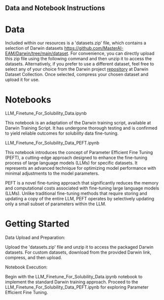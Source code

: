 ## Data and Notebook Instructions

# Data

Included within our resources is a 'datasets.zip' file, which contains a selection of Darwin datasets https://github.com/MasterAI-EAM/Darwin/tree/main/dataset. For convenience, you can directly upload this zip file using the following command and then unzip it to access the datasets. Alternatively, if you prefer to use a different dataset, feel free to select any of your choice from the Darwin project [repository](https://github.com/MasterAI-EAM/Darwin/tree/main/dataset) at Darwin Dataset Collection. Once selected, compress your chosen dataset and upload it for use.

# Notebooks

LLM_Finetune_For_Solubility_Data.ipynb

This notebook is an adaptation of the Darwin training script, available at Darwin Training Script. It has undergone thorough testing and is confirmed to yield reliable outcomes for solubility data fine-tuning.

LLM_Finetune_For_Solubility_Data_PEFT.ipynb

This notebook introduces the concept of Parameter Efficient Fine Tuning (PEFT), a cutting-edge approach designed to enhance the fine-tuning process of large language models (LLMs) for specific datasets. It represents an advanced technique for optimizing model performance with minimal adjustments to the model parameters.

PEFT is a novel fine-tuning approach that significantly reduces the memory and computational costs associated with fine-tuning large language models (LLMs). Unlike traditional fine-tuning methods that require storing and updating a copy of the entire LLM, PEFT operates by selectively updating only a small subset of parameters within the LLM.

# Getting Started

Data Upload and Preparation:

Upload the 'datasets.zip' file and unzip it to access the packaged Darwin datasets.
For custom datasets, download from the provided Darwin link, compress, and then upload.

Notebook Execution:

Begin with the LLM_Finetune_For_Solubility_Data.ipynb notebook to implement the standard Darwin training approach.
Proceed to the LLM_Finetune_For_Solubility_Data_PEFT.ipynb for exploring Parameter Efficient Fine Tuning.




 
